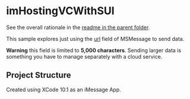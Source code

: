 # imHostingVCWithSUI
See the overall rationale in the [readme in the parent folder](../README.md).

This sample explores just using the [url][1] field of MSMessage to send data.

**Warning** this field is limited to **5,000 characters**. Sending larger data is something you have to manage separately with a cloud service.

## Project Structure

Created using XCode 10.1 as an iMessage App.

[1]: (https://developer.apple.com/documentation/messages/msmessage/1649739-url)
